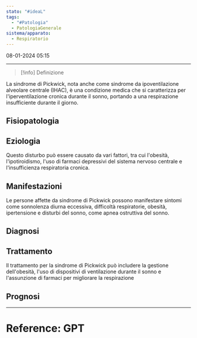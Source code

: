 ```yaml
---
stato: "#ideaL"
tags:
  - "#Patologia"
  - PatologiaGenerale
sistema/apparato:
  - Respiratorio
---
```

08-01-2024 05:15

--- 

>[!info] Definizione
>
La sindrome di Pickwick, nota anche come sindrome da ipoventilazione alveolare centrale (IHAC), è una condizione medica che si caratterizza per l'iperventilazione cronica durante il sonno, portando a una respirazione insufficiente durante il giorno. 


## Fisiopatologia
## Eziologia
Questo disturbo può essere causato da vari fattori, tra cui l'obesità, l'ipotiroidismo, l'uso di farmaci depressivi del sistema nervoso centrale e l'insufficienza respiratoria cronica.
## Manifestazioni

Le persone affette da sindrome di Pickwick possono manifestare sintomi come sonnolenza diurna eccessiva, difficoltà respiratorie, obesità, ipertensione e disturbi del sonno, come apnea ostruttiva del sonno.

## Diagnosi

## Trattamento
Il trattamento per la sindrome di Pickwick può includere la gestione dell'obesità, l'uso di dispositivi di ventilazione durante il sonno e l'assunzione di farmaci per migliorare la respirazione

## Prognosi












--- 
# Reference: GPT